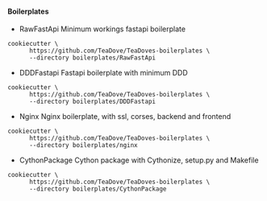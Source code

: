 #### Boilerplates
- RawFastApi
Minimum workings fastapi boilerplate
```shell
cookiecutter \
      https://github.com/TeaDove/TeaDoves-boilerplates \
      --directory boilerplates/RawFastApi
```
- DDDFastapi
Fastapi boilerplate with minimum DDD
```shell
cookiecutter \
      https://github.com/TeaDove/TeaDoves-boilerplates \
      --directory boilerplates/DDDFastapi
```
- Nginx
Nginx boilerplate, with ssl, corses, backend and frontend
```shell
cookiecutter \
      https://github.com/TeaDove/TeaDoves-boilerplates \
      --directory boilerplates/nginx
```
- CythonPackage
Cython package with Cythonize, setup.py and Makefile
```shell
cookiecutter \
      https://github.com/TeaDove/TeaDoves-boilerplates \
      --directory boilerplates/CythonPackage
```
